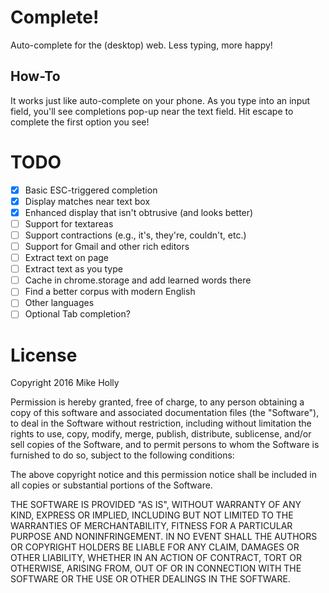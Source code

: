 # Complete!

Auto-complete for the (desktop) web. Less typing, more happy!

## How-To

It works just like auto-complete on your phone. As you type into an input field,
you'll see completions pop-up near the text field. Hit escape to complete the
first option you see!

# TODO

* [x] Basic ESC-triggered completion
* [x] Display matches near text box
* [x] Enhanced display that isn't obtrusive (and looks better)
* [ ] Support for textareas
* [ ] Support contractions (e.g., it's, they're, couldn't, etc.)
* [ ] Support for Gmail and other rich editors
* [ ] Extract text on page
* [ ] Extract text as you type
* [ ] Cache in chrome.storage and add learned words there
* [ ] Find a better corpus with modern English
* [ ] Other languages
* [ ] Optional Tab completion?

# License

Copyright 2016 Mike Holly

Permission is hereby granted, free of charge, to any person obtaining a copy of this software and associated documentation files (the "Software"), to deal in the Software without restriction, including without limitation the rights to use, copy, modify, merge, publish, distribute, sublicense, and/or sell copies of the Software, and to permit persons to whom the Software is furnished to do so, subject to the following conditions:

The above copyright notice and this permission notice shall be included in all copies or substantial portions of the Software.

THE SOFTWARE IS PROVIDED "AS IS", WITHOUT WARRANTY OF ANY KIND, EXPRESS OR IMPLIED, INCLUDING BUT NOT LIMITED TO THE WARRANTIES OF MERCHANTABILITY, FITNESS FOR A PARTICULAR PURPOSE AND NONINFRINGEMENT. IN NO EVENT SHALL THE AUTHORS OR COPYRIGHT HOLDERS BE LIABLE FOR ANY CLAIM, DAMAGES OR OTHER LIABILITY, WHETHER IN AN ACTION OF CONTRACT, TORT OR OTHERWISE, ARISING FROM, OUT OF OR IN CONNECTION WITH THE SOFTWARE OR THE USE OR OTHER DEALINGS IN THE SOFTWARE.
